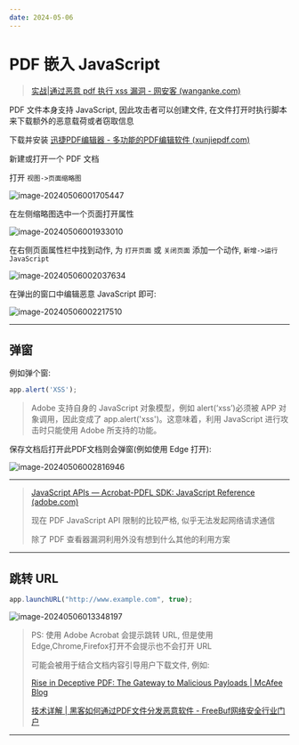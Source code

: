 ```yaml
---
date: 2024-05-06
---
```


# PDF 嵌入 JavaScript

> [实战|通过恶意 pdf 执行 xss 漏洞 - 网安客 (wanganke.com)](https://www.wanganke.com/web/article/show/2411)

PDF 文件本身支持 JavaScript, 因此攻击者可以创建文件, 在文件打开时执行脚本来下载额外的恶意载荷或者窃取信息

下载并安装 [迅捷PDF编辑器 - 多功能的PDF编辑软件 (xunjiepdf.com)](https://www.xunjiepdf.com/editor)

新建或打开一个 PDF 文档

打开 `视图->页面缩略图`

![image-20240506001705447](http://cdn.ayusummer233.top/DailyNotes/202405060017522.png)

在左侧缩略图选中一个页面打开属性

![image-20240506001933010](http://cdn.ayusummer233.top/DailyNotes/202405060019088.png)

在右侧页面属性栏中找到动作, 为 `打开页面` 或 `关闭页面` 添加一个动作, `新增->运行JavaScript`

![image-20240506002037634](http://cdn.ayusummer233.top/DailyNotes/202405060020732.png)

在弹出的窗口中编辑恶意 JavaScript 即可:

![image-20240506002217510](http://cdn.ayusummer233.top/DailyNotes/202405060022588.png)

---

## 弹窗

例如弹个窗:

```JavaScript
app.alert('XSS');
```

> Adobe 支持自身的 JavaScript 对象模型，例如 alert(‘xss’)必须被 APP 对象调用，因此变成了 app.alert('xss')。这意味着，利用 JavaScript 进行攻击时只能使用 Adobe 所支持的功能。

保存文档后打开此PDF文档则会弹窗(例如使用 Edge 打开):

![image-20240506002816946](http://cdn.ayusummer233.top/DailyNotes/202405060028984.png)

---

> [JavaScript APIs — Acrobat-PDFL SDK: JavaScript Reference (adobe.com)](https://opensource.adobe.com/dc-acrobat-sdk-docs/library/jsapiref/JS_API_AcroJS.html#app)
>
> 现在 PDF JavaScript API 限制的比较严格, 似乎无法发起网络请求通信
>
> 除了 PDF 查看器漏洞利用外没有想到什么其他的利用方案

---

## 跳转 URL

```JavaScript
app.launchURL("http://www.example.com", true);
```

![image-20240506013348197](http://cdn.ayusummer233.top/DailyNotes/202405060133269.png)

> PS: 使用 Adobe Acrobat 会提示跳转 URL, 但是使用Edge,Chrome,Firefox打开不会提示也不会打开 URL
>
> 可能会被用于结合文档内容引导用户下载文件, 例如:
>
> [Rise in Deceptive PDF: The Gateway to Malicious Payloads | McAfee Blog](https://www.mcafee.com/blogs/other-blogs/mcafee-labs/rise-in-deceptive-pdf-the-gateway-to-malicious-payloads/)
>
> [技术详解 | 黑客如何通过PDF文件分发恶意软件 - FreeBuf网络安全行业门户](https://www.freebuf.com/articles/network/394052.html)

---

